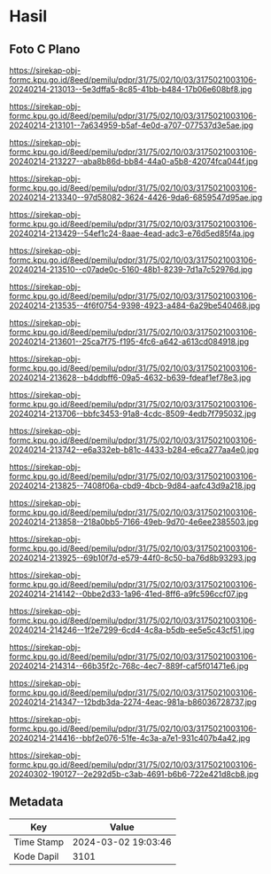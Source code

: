 # Hasil

## Foto C Plano

https://sirekap-obj-formc.kpu.go.id/8eed/pemilu/pdpr/31/75/02/10/03/3175021003106-20240214-213013--5e3dffa5-8c85-41bb-b484-17b06e608bf8.jpg

https://sirekap-obj-formc.kpu.go.id/8eed/pemilu/pdpr/31/75/02/10/03/3175021003106-20240214-213101--7a634959-b5af-4e0d-a707-077537d3e5ae.jpg

https://sirekap-obj-formc.kpu.go.id/8eed/pemilu/pdpr/31/75/02/10/03/3175021003106-20240214-213227--aba8b86d-bb84-44a0-a5b8-42074fca044f.jpg

https://sirekap-obj-formc.kpu.go.id/8eed/pemilu/pdpr/31/75/02/10/03/3175021003106-20240214-213340--97d58082-3624-4426-9da6-6859547d95ae.jpg

https://sirekap-obj-formc.kpu.go.id/8eed/pemilu/pdpr/31/75/02/10/03/3175021003106-20240214-213429--54ef1c24-8aae-4ead-adc3-e76d5ed85f4a.jpg

https://sirekap-obj-formc.kpu.go.id/8eed/pemilu/pdpr/31/75/02/10/03/3175021003106-20240214-213510--c07ade0c-5160-48b1-8239-7d1a7c52976d.jpg

https://sirekap-obj-formc.kpu.go.id/8eed/pemilu/pdpr/31/75/02/10/03/3175021003106-20240214-213535--4f6f0754-9398-4923-a484-6a29be540468.jpg

https://sirekap-obj-formc.kpu.go.id/8eed/pemilu/pdpr/31/75/02/10/03/3175021003106-20240214-213601--25ca7f75-f195-4fc6-a642-a613cd084918.jpg

https://sirekap-obj-formc.kpu.go.id/8eed/pemilu/pdpr/31/75/02/10/03/3175021003106-20240214-213628--b4ddbff6-09a5-4632-b639-fdeaf1ef78e3.jpg

https://sirekap-obj-formc.kpu.go.id/8eed/pemilu/pdpr/31/75/02/10/03/3175021003106-20240214-213706--bbfc3453-91a8-4cdc-8509-4edb7f795032.jpg

https://sirekap-obj-formc.kpu.go.id/8eed/pemilu/pdpr/31/75/02/10/03/3175021003106-20240214-213742--e6a332eb-b81c-4433-b284-e6ca277aa4e0.jpg

https://sirekap-obj-formc.kpu.go.id/8eed/pemilu/pdpr/31/75/02/10/03/3175021003106-20240214-213825--7408f06a-cbd9-4bcb-9d84-aafc43d9a218.jpg

https://sirekap-obj-formc.kpu.go.id/8eed/pemilu/pdpr/31/75/02/10/03/3175021003106-20240214-213858--218a0bb5-7166-49eb-9d70-4e6ee2385503.jpg

https://sirekap-obj-formc.kpu.go.id/8eed/pemilu/pdpr/31/75/02/10/03/3175021003106-20240214-213925--69b10f7d-e579-44f0-8c50-ba76d8b93293.jpg

https://sirekap-obj-formc.kpu.go.id/8eed/pemilu/pdpr/31/75/02/10/03/3175021003106-20240214-214142--0bbe2d33-1a96-41ed-8ff6-a9fc596ccf07.jpg

https://sirekap-obj-formc.kpu.go.id/8eed/pemilu/pdpr/31/75/02/10/03/3175021003106-20240214-214246--1f2e7299-6cd4-4c8a-b5db-ee5e5c43cf51.jpg

https://sirekap-obj-formc.kpu.go.id/8eed/pemilu/pdpr/31/75/02/10/03/3175021003106-20240214-214314--66b35f2c-768c-4ec7-889f-caf5f01471e6.jpg

https://sirekap-obj-formc.kpu.go.id/8eed/pemilu/pdpr/31/75/02/10/03/3175021003106-20240214-214347--12bdb3da-2274-4eac-981a-b86036728737.jpg

https://sirekap-obj-formc.kpu.go.id/8eed/pemilu/pdpr/31/75/02/10/03/3175021003106-20240214-214416--bbf2e076-51fe-4c3a-a7e1-931c407b4a42.jpg

https://sirekap-obj-formc.kpu.go.id/8eed/pemilu/pdpr/31/75/02/10/03/3175021003106-20240302-190127--2e292d5b-c3ab-4691-b6b6-722e421d8cb8.jpg


## Metadata

| Key        | Value               |
| ---------- | ------------------- |
| Time Stamp | 2024-03-02 19:03:46 |
| Kode Dapil | 3101                |



